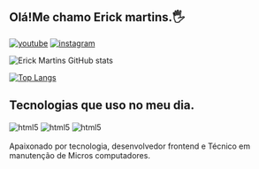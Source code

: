## Olá!Me chamo Erick martins.🖐️

[![youtube](https://img.shields.io/badge/YouTube-FF0000?style=for-the-badge&logo=youtube&logoColor=white)](https://www.youtube.com/@voceestacertoquiz/videos)
[![instagram](https://img.shields.io/badge/Instagram-E4405F?style=for-the-badge&logo=instagram&logoColor=white)](https://www.instagram.com/voce.stacerto_quiz/)

![Erick Martins GitHub stats](https://github-readme-stats.vercel.app/api?username=ErickjrMartins&show_icons=true&theme=dracula)

[![Top Langs](https://github-readme-stats.vercel.app/api/top-langs/?username=ErickjrMartins)](https://github.com/anuraghazra/github-readme-stats)

## Tecnologias que uso no meu dia.

<div style="display: inline_block"br/>
<img align="center" alt="html5" src="https://img.shields.io/badge/HTML5-E34F26?style=for-the-badge&logo=html5&logoColor=white"
<divi style="display: inline_block"br/>
<img align="center" alt="html5" src="https://img.shields.io/badge/CSS3-1572B6?style=for-the-badge&logo=css3&logoColor=white"
<divi style="display: inline_block"br/>
<img align="center" alt="html5" src="https://img.shields.io/badge/JavaScript-F7DF1E?style=for-the-badge&logo=javascript&logoColor=black"
<div/> <br/><br/>
Apaixonado por tecnologia, desenvolvedor frontend e Técnico em manutenção de Micros computadores.

